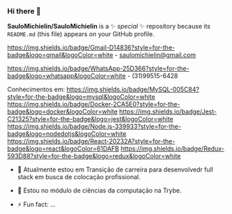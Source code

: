 ### Hi there 👋

**SauloMichielin/SauloMichielin** is a ✨ _special_ ✨ repository because its `README.md` (this file) appears on your GitHub profile.

https://img.shields.io/badge/Gmail-D14836?style=for-the-badge&logo=gmail&logoColor=white - saulomichielin@gmail.com

https://img.shields.io/badge/WhatsApp-25D366?style=for-the-badge&logo=whatsapp&logoColor=white - (31)99515-6428

Conhecimentos em:
https://img.shields.io/badge/MySQL-005C84?style=for-the-badge&logo=mysql&logoColor=white
https://img.shields.io/badge/Docker-2CA5E0?style=for-the-badge&logo=docker&logoColor=white
https://img.shields.io/badge/Jest-C21325?style=for-the-badge&logo=jest&logoColor=white
https://img.shields.io/badge/Node.js-339933?style=for-the-badge&logo=nodedotjs&logoColor=white
https://img.shields.io/badge/React-20232A?style=for-the-badge&logo=react&logoColor=61DAFB
https://img.shields.io/badge/Redux-593D88?style=for-the-badge&logo=redux&logoColor=white


- 🔭 Atualmente estou em Transição de carreira para desenvolvedr full stack em busca de colocação profissional.

- 🌱 Estou no módulo de ciências da computação na Trybe.
- ⚡ Fun fact: ...
